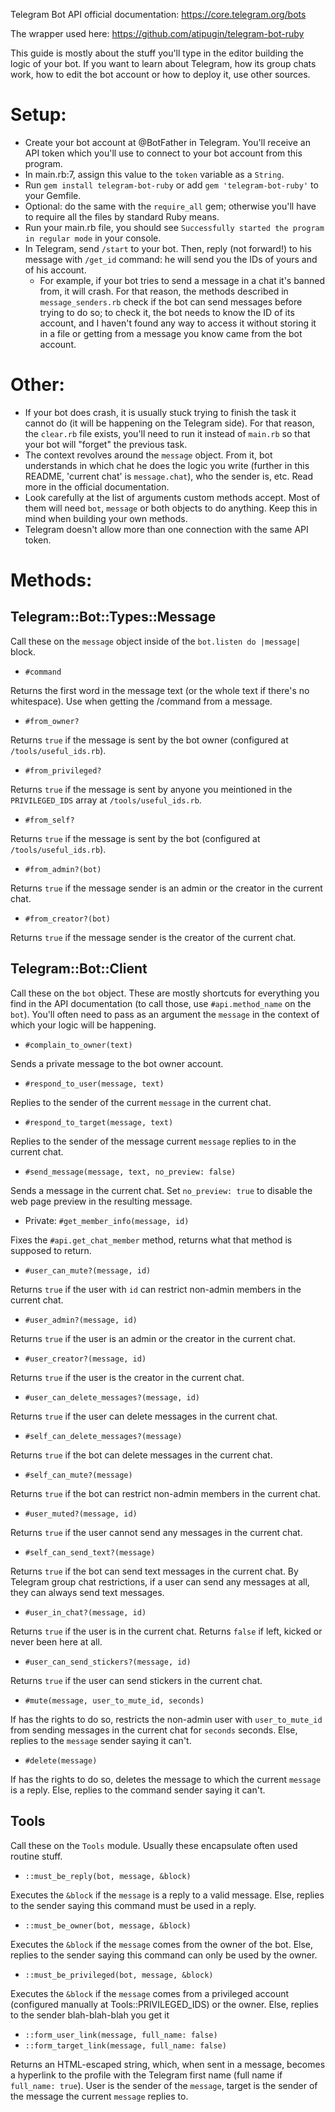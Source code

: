 Telegram Bot API official documentation: https://core.telegram.org/bots

The wrapper used here: https://github.com/atipugin/telegram-bot-ruby

This guide is mostly about the stuff you'll type in the editor building the logic of your bot. If you want to learn about Telegram, how its group chats work, how to edit the bot account or how to deploy it, use other sources.

# Setup:
 - Create your bot account at @BotFather in Telegram. You'll receive an API token which you'll use to connect to your bot account from this program.
 - In main.rb:7, assign this value to the `token` variable as a `String`.
 - Run `gem install telegram-bot-ruby` or add `gem 'telegram-bot-ruby'` to your Gemfile.
 - Optional: do the same with the `require_all` gem; otherwise you'll have to require all the files by standard Ruby means.
 - Run your main.rb file, you should see `Successfully started the program in regular mode` in your console.
 - In Telegram, send `/start` to your bot. Then, reply (not forward!) to his message with `/get_id` command: he will send you the IDs of yours and of his account.
   - For example, if your bot tries to send a message in a chat it's banned from, it will crash. For that reason, the methods described in `message_senders.rb` check if the bot can send messages before trying to do so; to check it, the bot needs to know the ID of its account, and I haven't found any way to access it without storing it in a file or getting from a message you know came from the bot account.

# Other:
 - If your bot does crash, it is usually stuck trying to finish the task it cannot do (it will be happening on the Telegram side). For that reason, the `clear.rb` file exists, you'll need to run it instead of `main.rb` so that your bot will "forget" the previous task.
 - The context revolves around the `message` object. From it, bot understands in which chat he does the logic you write (further in this README, 'current chat' is `message.chat`), who the sender is, etc. Read more in the official documentation.
 - Look carefully at the list of arguments custom methods accept. Most of them will need `bot`, `message` or both objects to do anything. Keep this in mind when building your own methods.
 - Telegram doesn't allow more than one connection with the same API token.

# Methods:

## Telegram::Bot::Types::Message
Call these on the `message` object inside of the `bot.listen do |message|` block. 

 - `#command` 

 Returns the first word in the message text (or the whole text if there's no whitespace). Use when getting the /command from a message.

 - `#from_owner?`

 Returns `true` if the message is sent by the bot owner (configured at `/tools/useful_ids.rb`).
 - `#from_privileged?`

 Returns `true` if the message is sent by anyone you meintioned in the `PRIVILEGED_IDS` array at `/tools/useful_ids.rb`.
 - `#from_self?`

 Returns `true` if the message is sent by the bot (configured at `/tools/useful_ids.rb`).
 - `#from_admin?(bot)`

 Returns `true` if the message sender is an admin or the creator in the current chat.
 - `#from_creator?(bot)`

 Returns `true` if the message sender is the creator of the current chat.

 ## Telegram::Bot::Client
 Call these on the `bot` object. These are mostly shortcuts for everything you find in the API documentation (to call those, use `#api.method_name` on the `bot`). You'll often need to pass as an argument the `message` in the context of which your logic will be happening.

  - `#complain_to_owner(text)`

  Sends a private message to the bot owner account.
  - `#respond_to_user(message, text)`

  Replies to the sender of the current `message` in the current chat.
  - `#respond_to_target(message, text)`

  Replies to the sender of the message current `message` replies to in the current chat.
  - `#send_message(message, text, no_preview: false)`

  Sends a message in the current chat. Set `no_preview: true` to disable the web page preview in the resulting message.

  - Private: `#get_member_info(message, id)`

  Fixes the `#api.get_chat_member` method, returns what that method is supposed to return. 

  - `#user_can_mute?(message, id)`

  Returns `true` if the user with `id` can restrict non-admin members in the current chat.
  - `#user_admin?(message, id)`

  Returns `true` if the user is an admin or the creator in the current chat.
  - `#user_creator?(message, id)`

  Returns `true` if the user is the creator in the current chat.
  - `#user_can_delete_messages?(message, id)`

  Returns `true` if the user can delete messages in the current chat.
  - `#self_can_delete_messages?(message)`

  Returns `true` if the bot can delete messages in the current chat.
  - `#self_can_mute?(message)`

  Returns `true` if the bot can restrict non-admin members in the current chat.
  - `#user_muted?(message, id)`

  Returns `true` if the user cannot send any messages in the current chat.
  - `#self_can_send_text?(message)`

  Returns `true` if the bot can send text messages in the current chat. By Telegram group chat restrictions, if a user can send any messages at all, they can always send text messages.
  - `#user_in_chat?(message, id)`

  Returns `true` if the user is in the current chat. Returns `false` if left, kicked or never been here at all.
  - `#user_can_send_stickers?(message, id)`

  Returns `true` if the user can send stickers in the current chat.

  - `#mute(message, user_to_mute_id, seconds)`

  If has the rights to do so, restricts the non-admin user with `user_to_mute_id` from sending messages in the current chat for `seconds` seconds. Else, replies to the `message` sender saying it can't.
  - `#delete(message)`

  If has the rights to do so, deletes the message to which the current `message` is a reply. Else, replies to the command sender saying it can't.

## Tools
Call these on the `Tools` module. Usually these encapsulate often used routine stuff.

  - `::must_be_reply(bot, message, &block)`

  Executes the `&block` if the `message` is a reply to a valid message. Else, replies to the sender saying this command must be used in a reply.
  - `::must_be_owner(bot, message, &block)`

  Executes the `&block` if the `message` comes from the owner of the bot. Else, replies to the sender saying this command can only be used by the owner.
  - `::must_be_privileged(bot, message, &block)`

  Executes the `&block` if the `message` comes from a privileged account (configured manually at Tools::PRIVILEGED_IDS) or the owner. Else, replies to the sender blah-blah-blah you get it

  - `::form_user_link(message, full_name: false)`
  - `::form_target_link(message, full_name: false)`

  Returns an HTML-escaped string, which, when sent in a message, becomes a hyperlink to the profile with the Telegram first name (full name if `full_name: true`). 
  User is the sender of the `message`, target is the sender of the message the current `message` replies to.

